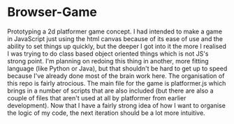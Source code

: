 # Browser-Game
Prototyping a 2d platformer game concept. I had intended to make a game in JavaScript just using the html canvas because of its ease of use and the ability to set things up quickly, but the deeper I got into it the more I realised I was trying to do class based object oriented things which is not JS's strong point. I'm planning on redoing this thing in another, more fitting language (like Python or Java), but that shouldn't be hard to get up to speed because I've already done most of the brain work here. 
The organisation of this repo is fairly atrocious. The main file for the game is platformer.js which brings in a number of scripts that are also included (but there are also a couple of files that aren't used at all by platformer from earlier development). Now that I have a fairly strong idea of how I want to organise the logic of my code, the next iteration should be a lot more intuitive. 
